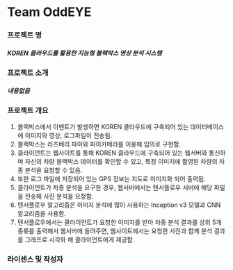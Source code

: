 # Team OddEYE


### **프로젝트 명**
##### KOREN 클라우드를 활용한 지능형 블랙박스 영상 분석 시스템


### **프로젝트 소개**
##### 내용없음

### **프로젝트 개요**
1. 블랙박스에서 이벤트가 발생하면 KOREN 클라우드에 구축되어 있는 데이터베이스에 이미지와 영상, 로그파일이 전송됨.
2. 블랙박스는 라즈베리 파이와 파이카메라를 이용해 임의로 구현함.
3. 클라이언트는 웹사이트를 통해 KOREN 클라우드에 구축되어 있는 웹서버와 통신하며 자신의 차량 블랙박스 데이터를 확인할 수 있고, 
특정 이미지에 촬영된 차량의 차종 분석을 요청할 수 있음.
4. 또한 로그 파일에 저장되어 있는 GPS 정보는 지도로 이미지화 되어 출력됨.
5. 클라이언트가 차종 분석을 요구한 경우, 웹서버에서는 텐서플로우 서버에 해당 파일을 전송해 사진 분석을 요청함.
6. 텐서플로우 알고리즘은 이미지 분석에 많이 사용하는 Inception v3 모델과 CNN 알고리즘을 사용함.
7. 텐서플로우에서는 클라이언트가 요청한 이미지를 받아 차종 분석 결과를 상위 5개 종류를 출력해서 웹서버에 돌려주면, 
웹사이트에서는 요청한 사진과 함께 분석 결과를 그래프로 시각화 해 클라이언트에게 제공함.

### **라이센스 및 작성자** 
